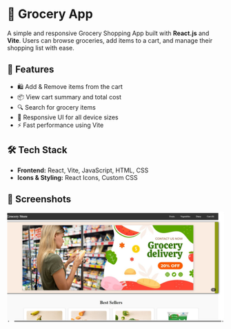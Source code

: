 # 🛒 Grocery App

A simple and responsive Grocery Shopping App built with **React.js** and **Vite**. Users can browse groceries, add items to a cart, and manage their shopping list with ease.

## 🚀 Features

- 🛍️ Add & Remove items from the cart
- 📦 View cart summary and total cost
- 🔍 Search for grocery items
- 📱 Responsive UI for all device sizes
- ⚡ Fast performance using Vite

## 🛠️ Tech Stack

- **Frontend:** React, Vite, JavaScript, HTML, CSS
- **Icons & Styling:** React Icons, Custom CSS

## 📸 Screenshots

![Alt Text](./public/GroceryPreview.png)







